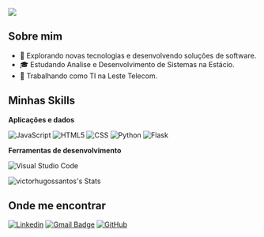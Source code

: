 ![](https://komarev.com/ghpvc/?username=iuricode&color=006bed)

## Sobre mim

- 🤔 Explorando novas tecnologias e desenvolvendo soluções de software.
- 🎓 Estudando Analise e Desenvolvimento de Sistemas na Estácio.
- 💼 Trabalhando como TI na Leste Telecom.

## Minhas Skills

**Aplicações e dados**

![JavaScript](https://img.shields.io/badge/-JavaScript-333333?style=flat&logo=javascript)
![HTML5](https://img.shields.io/badge/-HTML5-333333?style=flat&logo=HTML5)
![CSS](https://img.shields.io/badge/-CSS-333333?style=flat&logo=CSS3&logoColor=1572B6)
![Python](https://img.shields.io/badge/-Python-333333?style=flat&logo=python)
![Flask](https://img.shields.io/badge/-Flask-333333?style=flat&logo=Flask)


**Ferramentas de desenvolvimento**

![Visual Studio Code](https://img.shields.io/badge/-Visual%20Studio%20Code-333333?style=flat&logo=visual-studio-code&logoColor=007ACC)

![victorhugossantos's Stats](https://github-readme-stats.vercel.app/api?username=victorhugossantos&theme=radical&show_icons=true&hide_border=true&count_private=false)

## Onde me encontrar

[![Linkedin](https://img.shields.io/badge/-victorhugossantos-blue?style=flat-square&logo=Linkedin&logoColor=white&link=https://www.linkedin.com/in/victorhugossantos/)](https://www.linkedin.com/in/victorhugossantos/)
[![Gmail Badge](https://img.shields.io/badge/-victorhugossantos@gmail.com-006bed?style=flat-square&logo=Gmail&logoColor=white&link=mailto:victorhugossantos@gmail.com)](mailto:victorhugossantos)
[![GitHub](https://img.shields.io/github/followers/iuricode?label=follow&style=social)](https://github.com/victorhugossantos)
